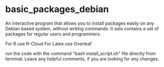 # basic_packages_debian

An interactive program that allows you to install packages easily on any Debian based system, without writing commands.
It aslo contains a set of packages for regular users and programmers.

For R use R-Cloud
For Latex use Overleaf

run the code with the command "bash install_script.sh" file directly from terminal.
Leave any helpful comments, if you are looking for any changes.
